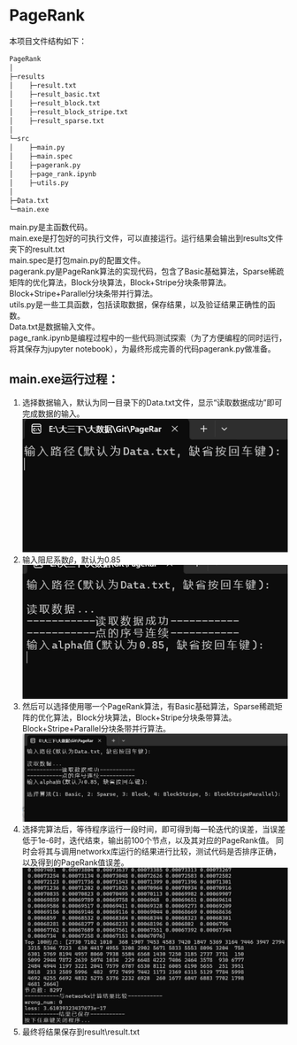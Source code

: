 # PageRank
本项目文件结构如下：  
```
PageRank
│
├─results
│    ├─result.txt
│    ├─result_basic.txt
│    ├─result_block.txt
│    ├─result_block_stripe.txt
│    ├─result_sparse.txt
│
└─src
│    ├─main.py
│    ├─main.spec
│    ├─pagerank.py
│    ├─page_rank.ipynb
│    ├─utils.py
│
├─Data.txt
└─main.exe
```
main.py是主函数代码。  
main.exe是打包好的可执行文件，可以直接运行。运行结果会输出到results文件夹下的result.txt  
main.spec是打包main.py的配置文件。  
pagerank.py是PageRank算法的实现代码，包含了Basic基础算法，Sparse稀疏矩阵的优化算法，Block分块算法，Block+Stripe分块条带算法。Block+Stripe+Parallel分块条带并行算法。  
utils.py是一些工具函数，包括读取数据，保存结果，以及验证结果正确性的函数。  
Data.txt是数据输入文件。  
page_rank.ipynb是编程过程中的一些代码测试探索（为了方便编程的同时运行，将其保存为jupyter notebook），为最终形成完善的代码pagerank.py做准备。

## main.exe运行过程：
1. 选择数据输入，默认为同一目录下的Data.txt文件，显示“读取数据成功”即可完成数据的输入。  
![alt text](img/image-1.png)
2. 输入阻尼系数$\beta$，默认为0.85  
![alt text](img/image-2.png)
1. 然后可以选择使用哪一个PageRank算法，有Basic基础算法，Sparse稀疏矩阵的优化算法，Block分块算法，Block+Stripe分块条带算法。Block+Stripe+Parallel分块条带并行算法。  
![alt text](img/image-3.png)
1. 选择完算法后，等待程序运行一段时间，即可得到每一轮迭代的误差，当误差低于1e-6时，迭代结束，输出前100个节点，以及其对应的PageRank值。
同时会将其与调用networkx库运行的结果进行比较，测试代码是否排序正确，以及得到的PageRank值误差。  
![alt text](img/image-4.png)
1. 最终将结果保存到result\result.txt
